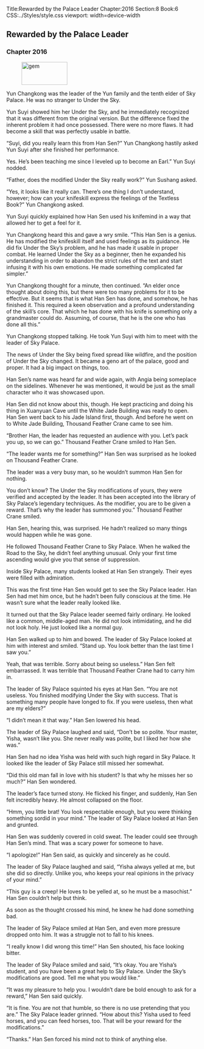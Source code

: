 Title:Rewarded by the Palace Leader 
Chapter:2016 
Section:8 
Book:6 
CSS:../Styles/style.css 
viewport: width=device-width
  
## Rewarded by the Palace Leader
### Chapter 2016
  
<figure>
	<img src="../Images/gem.gif" alt="gem" id="gem" width="120" height="60" />
</figure>
  

  
Yun Changkong was the leader of the Yun family and the tenth elder of Sky Palace. He was no stranger to Under the Sky.

Yun Suyi showed him her Under the Sky, and he immediately recognized that it was different from the original version. But the difference fixed the inherent problem it had once possessed. There were no more flaws. It had become a skill that was perfectly usable in battle.

“Suyi, did you really learn this from Han Sen?” Yun Changkong hastily asked Yun Suyi after she finished her performance.

Yes. He’s been teaching me since I leveled up to become an Earl.” Yun Suyi nodded.

“Father, does the modified Under the Sky really work?” Yun Sushang asked.

“Yes, it looks like it really can. There’s one thing I don’t understand, however; how can your knifeskill express the feelings of the Textless Book?” Yun Changkong asked.

Yun Suyi quickly explained how Han Sen used his knifemind in a way that allowed her to get a feel for it.

Yun Changkong heard this and gave a wry smile. “This Han Sen is a genius. He has modified the knifeskill itself and used feelings as its guidance. He did fix Under the Sky’s problem, and he has made it usable in proper combat. He learned Under the Sky as a beginner, then he expanded his understanding in order to abandon the strict rules of the text and start infusing it with his own emotions. He made something complicated far simpler.”

Yun Changkong thought for a minute, then continued. “An elder once thought about doing this, but there were too many problems for it to be effective. But it seems that is what Han Sen has done, and somehow, he has finished it. This required a keen observation and a profound understanding of the skill’s core. That which he has done with his knife is something only a grandmaster could do. Assuming, of course, that he is the one who has done all this.”

Yun Changkong stopped talking. He took Yun Suyi with him to meet with the leader of Sky Palace.

The news of Under the Sky being fixed spread like wildfire, and the position of Under the Sky changed. It became a geno art of the palace, good and proper. It had a big impact on things, too.

Han Sen’s name was heard far and wide again, with Angia being someplace on the sidelines. Whenever he was mentioned, it would be just as the small character who it was showcased upon.

Han Sen did not know about this, though. He kept practicing and doing his thing in Xuanyuan Cave until the White Jade Building was ready to open. Han Sen went back to his Jade Island first, though. And before he went on to White Jade Building, Thousand Feather Crane came to see him.

“Brother Han, the leader has requested an audience with you. Let’s pack you up, so we can go.” Thousand Feather Crane smiled to Han Sen.

“The leader wants me for something?” Han Sen was surprised as he looked on Thousand Feather Crane.

The leader was a very busy man, so he wouldn’t summon Han Sen for nothing.

You don’t know? The Under the Sky modifications of yours, they were verified and accepted by the leader. It has been accepted into the library of Sky Palace’s legendary techniques. As the modifier, you are to be given a reward. That’s why the leader has summoned you.” Thousand Feather Crane smiled.

Han Sen, hearing this, was surprised. He hadn’t realized so many things would happen while he was gone.

He followed Thousand Feather Crane to Sky Palace. When he walked the Road to the Sky, he didn’t feel anything unusual. Only your first time ascending would give you that sense of suppression.

Inside Sky Palace, many students looked at Han Sen strangely. Their eyes were filled with admiration.

This was the first time Han Sen would get to see the Sky Palace leader. Han Sen had met him once, but he hadn’t been fully conscious at the time. He wasn’t sure what the leader really looked like.

It turned out that the Sky Palace leader seemed fairly ordinary. He looked like a common, middle-aged man. He did not look intimidating, and he did not look holy. He just looked like a normal guy.

Han Sen walked up to him and bowed. The leader of Sky Palace looked at him with interest and smiled. “Stand up. You look better than the last time I saw you.”

Yeah, that was terrible. Sorry about being so useless.” Han Sen felt embarrassed. It was terrible that Thousand Feather Crane had to carry him in.

The leader of Sky Palace squinted his eyes at Han Sen. “You are not useless. You finished modifying Under the Sky with success. That is something many people have longed to fix. If you were useless, then what are my elders?”

“I didn’t mean it that way.” Han Sen lowered his head.

The leader of Sky Palace laughed and said, “Don’t be so polite. Your master, Yisha, wasn’t like you. She never really was polite, but I liked her how she was.”

Han Sen had no idea Yisha was held with such high regard in Sky Palace. It looked like the leader of Sky Palace still missed her somewhat.

“Did this old man fall in love with his student? Is that why he misses her so much?” Han Sen wondered.

The leader’s face turned stony. He flicked his finger, and suddenly, Han Sen felt incredibly heavy. He almost collapsed on the floor.

“Hmm, you little brat! You look respectable enough, but you were thinking something sordid in your mind.” The leader of Sky Palace looked at Han Sen and grunted.

Han Sen was suddenly covered in cold sweat. The leader could see through Han Sen’s mind. That was a scary power for someone to have.

“I apologize!” Han Sen said, as quickly and sincerely as he could.

The leader of Sky Palace laughed and said, “Yisha always yelled at me, but she did so directly. Unlike you, who keeps your real opinions in the privacy of your mind.”

“This guy is a creep! He loves to be yelled at, so he must be a masochist.” Han Sen couldn’t help but think.

As soon as the thought crossed his mind, he knew he had done something bad.

The leader of Sky Palace smiled at Han Sen, and even more pressure dropped onto him. It was a struggle not to fall to his knees.

“I really know I did wrong this time!” Han Sen shouted, his face looking bitter.

The leader of Sky Palace smiled and said, “It’s okay. You are Yisha’s student, and you have been a great help to Sky Palace. Under the Sky’s modifications are good. Tell me what you would like.”

“It was my pleasure to help you. I wouldn’t dare be bold enough to ask for a reward,” Han Sen said quickly.

“It is fine. You are not that humble, so there is no use pretending that you are.” The Sky Palace leader grinned. “How about this? Yisha used to feed horses, and you can feed horses, too. That will be your reward for the modifications.”

“Thanks.” Han Sen forced his mind not to think of anything else.